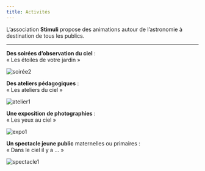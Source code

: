 ```yaml
---
title: Activités
---
```

L’association **Stimuli** propose des animations autour de l’astronomie à destination de tous les publics.

---


**Des soirées d’observation du ciel** :  
 « Les étoiles de votre jardin »


![soirée2](http://stimuliastro.org/wp-content/uploads/2020/12/soiree1-768x576.jpg)


**Des ateliers pédagogiques** :  
 « Les ateliers du ciel » 


![atelier1](http://stimuliastro.org/wp-content/uploads/2020/12/MG_0330-768x512.jpg)


**Une exposition de photographies**  :  
 « Les yeux au ciel »


![expo1](http://stimuliastro.org/wp-content/uploads/2020/12/m45_rogne-768x576.jpg)


**Un spectacle jeune public** maternelles ou primaires :  
 « Dans le ciel il y a … »  


![spectacle1](http://stimuliastro.org/wp-content/uploads/2020/12/planche8-768x543.jpg)